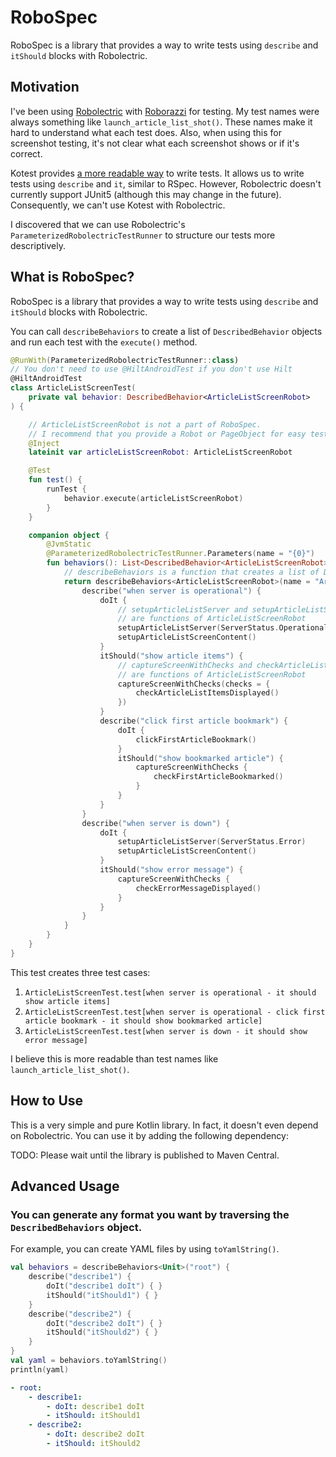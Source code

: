 # RoboSpec

RoboSpec is a library that provides a way to write tests using `describe` and `itShould` blocks with Robolectric.

## Motivation

I've been using [Robolectric](https://robolectric.org/) with [Roborazzi](https://github.com/takahirom/roborazzi) for testing.
My test names were always something like `launch_article_list_shot()`. These names make it hard to understand what each test does.
Also, when using this for screenshot testing, it's not clear what each screenshot shows or if it's correct.

Kotest provides [a more readable way](https://kotest.io/docs/framework/testing-styles.html#describe-spec) to write tests. It allows us to write tests using `describe` and `it`, similar to RSpec.
However, Robolectric doesn't currently support JUnit5 (although this may change in the future). Consequently, we can't use Kotest with Robolectric.

I discovered that we can use Robolectric's `ParameterizedRobolectricTestRunner` to structure our tests more descriptively.

## What is RoboSpec?

RoboSpec is a library that provides a way to write tests using `describe` and `itShould` blocks with Robolectric.

You can call `describeBehaviors` to create a list of `DescribedBehavior` objects and run each test with the `execute()` method.

```kotlin
@RunWith(ParameterizedRobolectricTestRunner::class)
// You don't need to use @HiltAndroidTest if you don't use Hilt
@HiltAndroidTest
class ArticleListScreenTest(
    private val behavior: DescribedBehavior<ArticleListScreenRobot>
) {

    // ArticleListScreenRobot is not a part of RoboSpec.
    // I recommend that you provide a Robot or PageObject for easy testing
    @Inject
    lateinit var articleListScreenRobot: ArticleListScreenRobot

    @Test
    fun test() {
        runTest {
            behavior.execute(articleListScreenRobot)
        }
    }

    companion object {
        @JvmStatic
        @ParameterizedRobolectricTestRunner.Parameters(name = "{0}")
        fun behaviors(): List<DescribedBehavior<ArticleListScreenRobot>> {
            // describeBehaviors is a function that creates a list of DescribedBehavior
            return describeBehaviors<ArticleListScreenRobot>(name = "ArticleListScreen") {
                describe("when server is operational") {
                    doIt {
                        // setupArticleListServer and setupArticleListScreenContent 
                        // are functions of ArticleListScreenRobot
                        setupArticleListServer(ServerStatus.Operational)
                        setupArticleListScreenContent()
                    }
                    itShould("show article items") {
                        // captureScreenWithChecks and checkArticleListItemsDisplayed
                        // are functions of ArticleListScreenRobot
                        captureScreenWithChecks(checks = {
                            checkArticleListItemsDisplayed()
                        })
                    }
                    describe("click first article bookmark") {
                        doIt {
                            clickFirstArticleBookmark()
                        }
                        itShould("show bookmarked article") {
                            captureScreenWithChecks {
                                checkFirstArticleBookmarked()
                            }
                        }
                    }
                }
                describe("when server is down") {
                    doIt {
                        setupArticleListServer(ServerStatus.Error)
                        setupArticleListScreenContent()
                    }
                    itShould("show error message") {
                        captureScreenWithChecks {
                            checkErrorMessageDisplayed()
                        }
                    }
                }
            }
        }
    }
}
```

This test creates three test cases:
1. `ArticleListScreenTest.test[when server is operational - it should show article items]`
2. `ArticleListScreenTest.test[when server is operational - click first article bookmark - it should show bookmarked article]`
3. `ArticleListScreenTest.test[when server is down - it should show error message]`

I believe this is more readable than test names like `launch_article_list_shot()`.

## How to Use

This is a very simple and pure Kotlin library. In fact, it doesn't even depend on Robolectric. You can use it by adding the following dependency:

TODO: Please wait until the library is published to Maven Central.

## Advanced Usage

### You can generate any format you want by traversing the `DescribedBehaviors` object.

For example, you can create YAML files by using `toYamlString()`.

```kotlin
val behaviors = describeBehaviors<Unit>("root") {
    describe("describe1") {
        doIt("describe1 doIt") { }
        itShould("itShould1") { }
    }
    describe("describe2") {
        doIt("describe2 doIt") { }
        itShould("itShould2") { }
    }
}
val yaml = behaviors.toYamlString()
println(yaml)
```

```yaml
- root:
    - describe1:
        - doIt: describe1 doIt
        - itShould: itShould1
    - describe2:
        - doIt: describe2 doIt
        - itShould: itShould2
```
